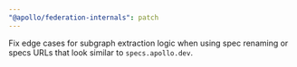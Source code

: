 ```yaml
---
"@apollo/federation-internals": patch
---
```


Fix edge cases for subgraph extraction logic when using spec renaming or specs URLs that look similar to `specs.apollo.dev`.
